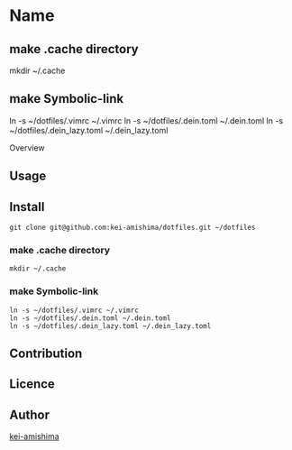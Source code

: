 Name
====

## make .cache directory
mkdir ~/.cache

## make Symbolic-link
ln -s ~/dotfiles/.vimrc ~/.vimrc
ln -s ~/dotfiles/.dein.toml ~/.dein.toml
ln -s ~/dotfiles/.dein_lazy.toml ~/.dein_lazy.toml

Overview

## Usage

## Install
`git clone git@github.com:kei-amishima/dotfiles.git ~/dotfiles`

### make .cache directory  
`mkdir ~/.cache`

### make Symbolic-link
`ln -s ~/dotfiles/.vimrc ~/.vimrc`  
`ln -s ~/dotfiles/.dein.toml ~/.dein.toml`  
`ln -s ~/dotfiles/.dein_lazy.toml ~/.dein_lazy.toml`  

## Contribution

## Licence


## Author

[kei-amishima](https://github.com/kei-amishima)

